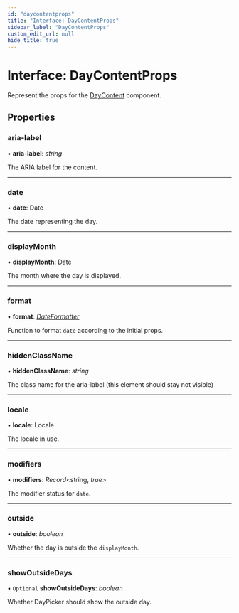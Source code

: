 ```yaml
---
id: "daycontentprops"
title: "Interface: DayContentProps"
sidebar_label: "DayContentProps"
custom_edit_url: null
hide_title: true
---
```


# Interface: DayContentProps

Represent the props for the [DayContent](../functions/daycontent.md) component.

## Properties

### aria-label

• **aria-label**: *string*

The ARIA label for the content.

___

### date

• **date**: Date

The date representing the day.

___

### displayMonth

• **displayMonth**: Date

The month where the day is displayed.

___

### format

• **format**: [*DateFormatter*](../types/dateformatter.md)

Function to format `date` according to the initial props.

___

### hiddenClassName

• **hiddenClassName**: *string*

The class name for the aria-label (this element should stay not visible)

___

### locale

• **locale**: Locale

The locale in use.

___

### modifiers

• **modifiers**: *Record*<string, *true*\>

The modifier status for `date`.

___

### outside

• **outside**: *boolean*

Whether the day is outside the `displayMonth`.

___

### showOutsideDays

• `Optional` **showOutsideDays**: *boolean*

Whether DayPicker should show the outside day.
